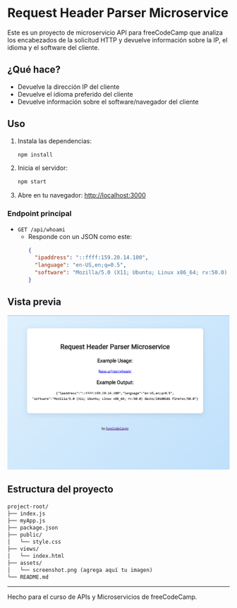 # Request Header Parser Microservice

Este es un proyecto de microservicio API para freeCodeCamp que analiza los encabezados de la solicitud HTTP y devuelve información sobre la IP, el idioma y el software del cliente.

## ¿Qué hace?

- Devuelve la dirección IP del cliente
- Devuelve el idioma preferido del cliente
- Devuelve información sobre el software/navegador del cliente

## Uso

1. Instala las dependencias:
   ```bash
   npm install
   ```
2. Inicia el servidor:
   ```bash
   npm start
   ```
3. Abre en tu navegador: [http://localhost:3000](http://localhost:3000)

### Endpoint principal

- `GET /api/whoami`
  - Responde con un JSON como este:
    ```json
    {
      "ipaddress": "::ffff:159.20.14.100",
      "language": "en-US,en;q=0.5",
      "software": "Mozilla/5.0 (X11; Ubuntu; Linux x86_64; rv:50.0) Gecko/20100101 Firefox/50.0"
    }
    ```

## Vista previa

![Vista previa de la app](assets/RequestHeaderParser.png)


## Estructura del proyecto

```
project-root/
├── index.js
├── myApp.js
├── package.json
├── public/
│   └── style.css
├── views/
│   └── index.html
├── assets/
│   └── screenshot.png (agrega aquí tu imagen)
└── README.md
```

---

Hecho para el curso de APIs y Microservicios de freeCodeCamp.
